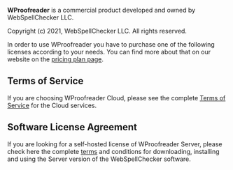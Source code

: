 **WProofreader** is a commercial product developed and owned by WebSpellChecker LLC.

Copyright (c) 2021, WebSpellChecker LLC. All rights reserved.

In order to use WProofreader you have to purchase one of the following licenses according to your needs. You can find more about that on our website on the [pricing plan page](https://webspellchecker.com/pricing/).

Terms of Service
------------

If you are choosing WProofreader Cloud, please see the complete [Terms of Service](https://webspellchecker.com/terms-of-service/) for the Cloud services.


Software License Agreement
------------

If you are looking for a self-hosted license of WProofreader Server, please check here the complete [terms](https://webspellchecker.com/legal/software-license-agreement/) and conditions for downloading, installing and using the Server version of the WebSpellChecker software.
